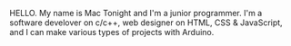 HELLO. My name is Mac Tonight and I'm a junior programmer. I'm a software develover on c/c++, web designer on HTML, CSS & JavaScript, and I can make various types of projects with Arduino.
